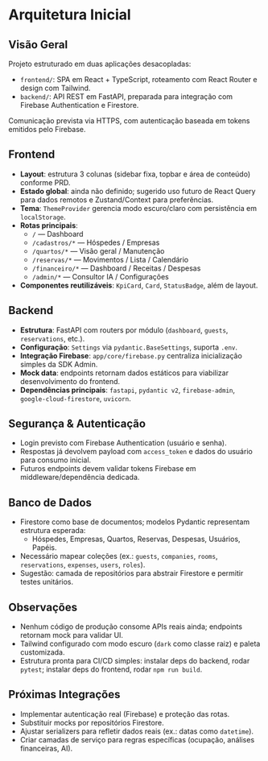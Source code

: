# Arquitetura Inicial

## Visão Geral

Projeto estruturado em duas aplicações desacopladas:

- `frontend/`: SPA em React + TypeScript, roteamento com React Router e design com Tailwind.
- `backend/`: API REST em FastAPI, preparada para integração com Firebase Authentication e Firestore.

Comunicação prevista via HTTPS, com autenticação baseada em tokens emitidos pelo Firebase.

## Frontend

- **Layout**: estrutura 3 colunas (sidebar fixa, topbar e área de conteúdo) conforme PRD.
- **Estado global**: ainda não definido; sugerido uso futuro de React Query para dados remotos e Zustand/Context para preferências.
- **Tema**: `ThemeProvider` gerencia modo escuro/claro com persistência em `localStorage`.
- **Rotas principais**:
  - `/` — Dashboard
  - `/cadastros/*` — Hóspedes / Empresas
  - `/quartos/*` — Visão geral / Manutenção
  - `/reservas/*` — Movimentos / Lista / Calendário
  - `/financeiro/*` — Dashboard / Receitas / Despesas
  - `/admin/*` — Consultor IA / Configurações
- **Componentes reutilizáveis**: `KpiCard`, `Card`, `StatusBadge`, além de layout.

## Backend

- **Estrutura**: FastAPI com routers por módulo (`dashboard`, `guests`, `reservations`, etc.).
- **Configuração**: `Settings` via `pydantic.BaseSettings`, suporta `.env`.
- **Integração Firebase**: `app/core/firebase.py` centraliza inicialização simples da SDK Admin.
- **Mock data**: endpoints retornam dados estáticos para viabilizar desenvolvimento do frontend.
- **Dependências principais**: `fastapi`, `pydantic v2`, `firebase-admin`, `google-cloud-firestore`, `uvicorn`.

## Segurança & Autenticação

- Login previsto com Firebase Authentication (usuário e senha).
- Respostas já devolvem payload com `access_token` e dados do usuário para consumo inicial.
- Futuros endpoints devem validar tokens Firebase em middleware/dependência dedicada.

## Banco de Dados

- Firestore como base de documentos; modelos Pydantic representam estrutura esperada:
  - Hóspedes, Empresas, Quartos, Reservas, Despesas, Usuários, Papéis.
- Necessário mapear coleções (ex.: `guests`, `companies`, `rooms`, `reservations`, `expenses`, `users`, `roles`).
- Sugestão: camada de repositórios para abstrair Firestore e permitir testes unitários.

## Observações

- Nenhum código de produção consome APIs reais ainda; endpoints retornam mock para validar UI.
- Tailwind configurado com modo escuro (`dark` como classe raiz) e paleta customizada.
- Estrutura pronta para CI/CD simples: instalar deps do backend, rodar `pytest`; instalar deps do frontend, rodar `npm run build`.

## Próximas Integrações

- Implementar autenticação real (Firebase) e proteção das rotas.
- Substituir mocks por repositórios Firestore.
- Ajustar serializers para refletir dados reais (ex.: datas como `datetime`).
- Criar camadas de serviço para regras específicas (ocupação, análises financeiras, AI).
